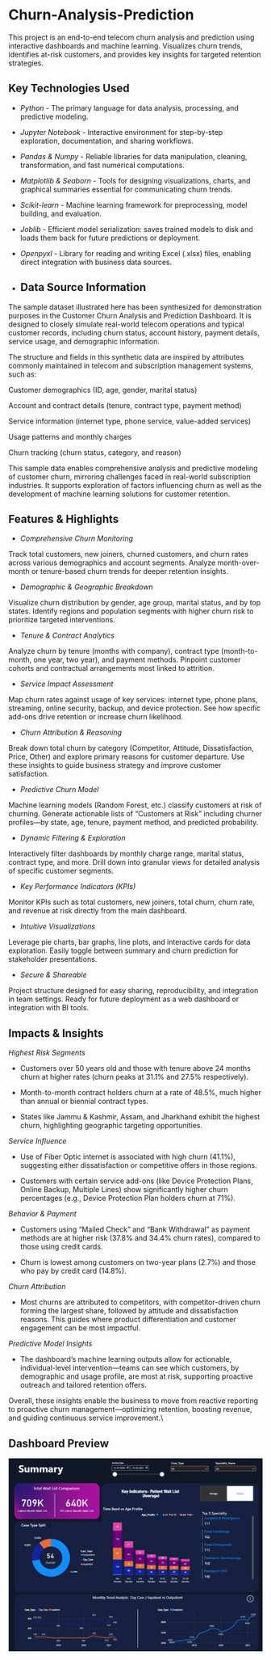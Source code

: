 # Churn-Analysis-Prediction
This project is an end-to-end telecom churn analysis and prediction using interactive dashboards and machine learning. Visualizes churn trends, identifies at-risk customers, and provides key insights for targeted retention strategies.

## Key Technologies Used

- *Python* - The primary language for data analysis, processing, and predictive modeling.

- *Jupyter Notebook* - Interactive environment for step-by-step exploration, documentation, and sharing workflows.

- *Pandas & Numpy* - Reliable libraries for data manipulation, cleaning, transformation, and fast numerical computations.

- *Matplotlib & Seaborn* - Tools for designing visualizations, charts, and graphical summaries essential for communicating churn trends.

- *Scikit-learn* - Machine learning framework for preprocessing, model building, and evaluation.

- *Joblib* - Efficient model serialization: saves trained models to disk and loads them back for future predictions or deployment.

- *Openpyxl* - Library for reading and writing Excel (.xlsx) files, enabling direct integration with business data sources.

- ## Data Source Information

 The sample dataset illustrated here has been synthesized for demonstration purposes in the Customer Churn Analysis and Prediction Dashboard. It is designed to closely simulate real-world telecom operations and typical customer records, including churn status, account history, payment details, service usage, and demographic information.

The structure and fields in this synthetic data are inspired by attributes commonly maintained in telecom and subscription management systems, such as:

Customer demographics (ID, age, gender, marital status)

Account and contract details (tenure, contract type, payment method)

Service information (internet type, phone service, value-added services)

Usage patterns and monthly charges

Churn tracking (churn status, category, and reason)

This sample data enables comprehensive analysis and predictive modeling of customer churn, mirroring challenges faced in real-world subscription industries. It supports exploration of factors influencing churn as well as the development of machine learning solutions for customer retention.

## Features & Highlights

- *Comprehensive Churn Monitoring*

Track total customers, new joiners, churned customers, and churn rates across various demographics and account segments. Analyze month-over-month or tenure-based churn trends for deeper retention insights.

- *Demographic & Geographic Breakdown*

Visualize churn distribution by gender, age group, marital status, and by top states. Identify regions and population segments with higher churn risk to prioritize targeted interventions.

- *Tenure & Contract Analytics*

Analyze churn by tenure (months with company), contract type (month-to-month, one year, two year), and payment methods. Pinpoint customer cohorts and contractual arrangements most linked to attrition.

- *Service Impact Assessment*

Map churn rates against usage of key services: internet type, phone plans, streaming, online security, backup, and device protection. See how specific add-ons drive retention or increase churn likelihood.

- *Churn Attribution & Reasoning*

Break down total churn by category (Competitor, Attitude, Dissatisfaction, Price, Other) and explore primary reasons for customer departure. Use these insights to guide business strategy and improve customer satisfaction.

- *Predictive Churn Model*

Machine learning models (Random Forest, etc.) classify customers at risk of churning. Generate actionable lists of “Customers at Risk” including churner profiles—by state, age, tenure, payment method, and predicted probability.

- *Dynamic Filtering & Exploration*

Interactively filter dashboards by monthly charge range, marital status, contract type, and more. Drill down into granular views for detailed analysis of specific customer segments.

- *Key Performance Indicators (KPIs)*

Monitor KPIs such as total customers, new joiners, total churn, churn rate, and revenue at risk directly from the main dashboard.

- *Intuitive Visualizations*

Leverage pie charts, bar graphs, line plots, and interactive cards for data exploration. Easily toggle between summary and churn prediction for stakeholder presentations.

- *Secure & Shareable*

Project structure designed for easy sharing, reproducibility, and integration in team settings. Ready for future deployment as a web dashboard or integration with BI tools.

## Impacts & Insights

*Highest Risk Segments*

- Customers over 50 years old and those with tenure above 24 months churn at higher rates (churn peaks at 31.1% and 27.5% respectively).

- Month-to-month contract holders churn at a rate of 48.5%, much higher than annual or biennial contract types.

- States like Jammu & Kashmir, Assam, and Jharkhand exhibit the highest churn, highlighting geographic targeting opportunities.

*Service Influence*

- Use of Fiber Optic internet is associated with high churn (41.1%), suggesting either dissatisfaction or competitive offers in those regions.

- Customers with certain service add-ons (like Device Protection Plans, Online Backup, Multiple Lines) show significantly higher churn percentages (e.g., Device Protection Plan holders churn at 71%).

*Behavior & Payment*

- Customers using “Mailed Check” and “Bank Withdrawal” as payment methods are at higher risk (37.8% and 34.4% churn rates), compared to those using credit cards.

- Churn is lowest among customers on two-year plans (2.7%) and those who pay by credit card (14.8%).

*Churn Attribution*

- Most churns are attributed to competitors, with competitor-driven churn forming the largest share, followed by attitude and dissatisfaction reasons. This guides where product differentiation and customer engagement can be most impactful.

*Predictive Model Insights*

- The dashboard’s machine learning outputs allow for actionable, individual-level intervention—teams can see which customers, by demographic and usage profile, are most at risk, supporting proactive outreach and tailored retention offers.

Overall, these insights enable the business to move from reactive reporting to proactive churn management—optimizing retention, boosting revenue, and guiding continuous service improvement.\

## Dashboard Preview

![Healthcare Waitlist Analytics Dashboard](https://github.com/sahil-sharma-19/Healthcare-Waitlist-Analytics-Dashboard/blob/main/Snapshot%20of%20the%20Summary%20Dashboard.png)
